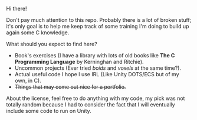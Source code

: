 Hi there!

Don't pay much attention to this repo. Probably there is a lot of broken stuff; it's only goal is to help me keep track of some training I'm doing to build up again some C knowledge.

What should you expect to find here?
* Book's exercises (I have a library with lots of old books like **The C Programming Language** by Kerninghan and Ritchie).
* Uncommon projects (Ever tried _boids_ and _voxels_ at the same time?).
* Actual useful code I hope I use IRL (Like Unity DOTS/ECS but of my own, in C).
* ~~Things that may come out nice for a portfolio.~~ 

About the license, feel free to do anything with my code, my pick was not totally random because I had to consider the fact that I will eventually include some code to run on Unity.
